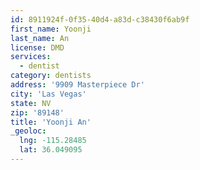 ```yaml
---
id: 8911924f-0f35-40d4-a83d-c38430f6ab9f
first_name: Yoonji
last_name: An
license: DMD
services:
  - dentist
category: dentists
address: '9909 Masterpiece Dr'
city: 'Las Vegas'
state: NV
zip: '89148'
title: 'Yoonji An'
_geoloc:
  lng: -115.28485
  lat: 36.049095
---
```

